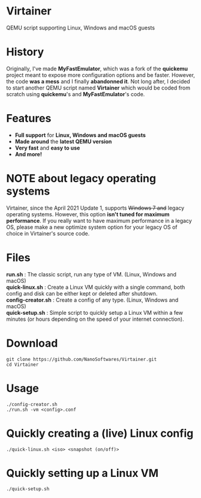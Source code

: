 # Virtainer
QEMU script supporting Linux, Windows and macOS guests

# History
Originally, I've made **MyFastEmulator**, which was a fork of the **quickemu** project meant to expose more configuration options and be faster. However, the code **was a mess** and I finally **abandonned it**. Not long after, I decided to start another QEMU script named **Virtainer** which would be coded from scratch using **quickemu**'s and **MyFastEmulator**'s code.

# Features
- **Full support** for **Linux, Windows and macOS guests**
- **Made around** the **latest QEMU version**
- **Very fast** and **easy to use**
- **And more!**

# NOTE about legacy operating systems
Virtainer, since the April 2021 Update 1, supports ~~Windows 7 and~~ legacy operating systems. However, this option **isn't tuned for maximum performance**. If you really want to have maximum performance in a legacy OS, please make a new optimize system option for your legacy OS of choice in Virtainer's source code.

# Files
**run.sh**            : The classic script, run any type of VM. (Linux, Windows and macOS)<br/>
**quick-linux.sh**    : Create a Linux VM quickly with a single command, both config and disk can be either kept or deleted after shutdown.<br/>
**config-creator.sh** : Create a config of any type. (Linux, Windows and macOS)<br/>
**quick-setup.sh**    : Simple script to quickly setup a Linux VM within a few minutes (or hours depending on the speed of your internet connection).

# Download
``git clone https://github.com/NanoSoftwares/Virtainer.git``<br/>
``cd Virtainer``

# Usage
``./config-creator.sh``<br/>
``./run.sh -vm <config>.conf``

# Quickly creating a (live) Linux config
``./quick-linux.sh <iso> <snapshot (on/off)>``

# Quickly setting up a Linux VM
``./quick-setup.sh``
